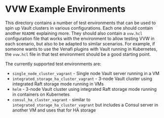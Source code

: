 # VVW Example Environments

This directory contains a number of test environments that can be used to spin up Vault clusters in various configurations.
Each one should contain another `README` explaining more.
They should also contain a `vvw.hcl` configuration file that works with the environment to allow testing VVW in each scenario, but also to be adapted to similar scenarios.
For example, if someone wants to use the Venafi plugins with Vault running in Kubernetes, the `vvw.hcl` file in that test environment should be a good starting point.

The currently supported test environments are:

- `single_node_cluster_vagrant` - Single node Vault server running in a VM
- `integrated_storage_ha_cluster_vagrant` - 3-node Vault cluster using integrated Raft storage mode running in VMs
- `helm` - 3-node Vault cluster using integrated Raft storage mode running in containers on Kubernetes
- `consul_ha_cluster_vagrant` - similar to `integrated_storage_ha_cluster_vagrant` but includes a Consul server in another VM and uses that for HA storage